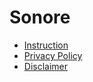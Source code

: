 # Sonore

* [Instruction](./manual.md)
* [Privacy Policy](./privacy.md)
* [Disclaimer](./disclaimer.md)
